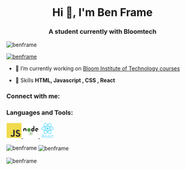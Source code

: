 <h1 align="center">Hi 👋, I'm Ben Frame</h1>
<h3 align="center">A student currently with Bloomtech</h3>

<p align="left"> <img src="https://komarev.com/ghpvc/?username=benframe&label=Profile%20views&color=0e75b6&style=flat" alt="benframe" /> </p>

<p align="left"> <a href="https://github.com/ryo-ma/github-profile-trophy"><img src="https://github-profile-trophy.vercel.app/?username=benframe" alt="benframe" /></a> </p>

- 🔭 I’m currently working on [Bloom Institute of Technology courses](bloomtech.com)

- 💪 Skills **HTML, Javascript , CSS , React**

<h3 align="left">Connect with me:</h3>
<p align="left">
</p>

<h3 align="left">Languages and Tools:</h3>
<p align="left"> <a href="https://developer.mozilla.org/en-US/docs/Web/JavaScript" target="_blank" rel="noreferrer"> <img src="https://raw.githubusercontent.com/devicons/devicon/master/icons/javascript/javascript-original.svg" alt="javascript" width="40" height="40"/> </a> <a href="https://nodejs.org" target="_blank" rel="noreferrer"> <img src="https://raw.githubusercontent.com/devicons/devicon/master/icons/nodejs/nodejs-original-wordmark.svg" alt="nodejs" width="40" height="40"/> </a> <a href="https://reactjs.org/" target="_blank" rel="noreferrer"> <img src="https://raw.githubusercontent.com/devicons/devicon/master/icons/react/react-original-wordmark.svg" alt="react" width="40" height="40"/> </a> </p>

<p><img align="left" src="https://github-readme-stats.vercel.app/api/top-langs?username=benframe&show_icons=true&locale=en&layout=compact" alt="benframe" /></p>

<p>&nbsp;<img align="center" src="https://github-readme-stats.vercel.app/api?username=benframe&show_icons=true&locale=en" alt="benframe" /></p>

<p><img align="center" src="https://github-readme-streak-stats.herokuapp.com/?user=benframe&" alt="benframe" /></p>
